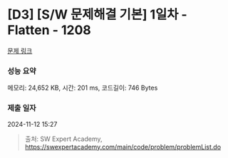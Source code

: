 # [D3] [S/W 문제해결 기본] 1일차 - Flatten - 1208 

[문제 링크](https://swexpertacademy.com/main/code/problem/problemDetail.do?contestProbId=AV139KOaABgCFAYh) 

### 성능 요약

메모리: 24,652 KB, 시간: 201 ms, 코드길이: 746 Bytes

### 제출 일자

2024-11-12 15:27



> 출처: SW Expert Academy, https://swexpertacademy.com/main/code/problem/problemList.do